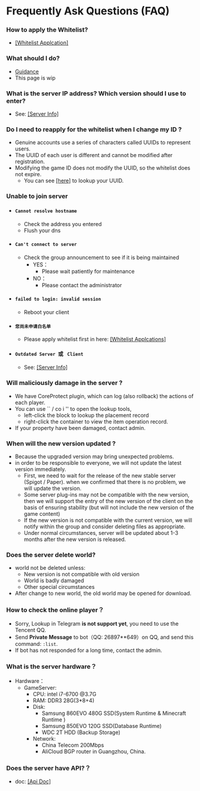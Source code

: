 # Frequently Ask Questions (FAQ)

### How to apply the Whitelist?
- [[Whitelist Applcation]](/en-US/join/whitelist.md)

### What should I do?
- [Guidance](/en-US/guide/playerGuide.md)
- This page is wip

### What is the server IP address? Which version should I use to enter?
- See: [[Server Info]](/en-US/guide/serverInfo.md)

### Do I need to reapply for the whitelist when I change my ID ?
- Genuine accounts use a series of characters called UUIDs to represent users.
- The UUID of each user is different and cannot be modified after registration.
- Modifying the game ID does not modify the UUID, so the whitelist does not expire.
    - You can see [[here]](https://namemc.com/) to lookup your UUID.

### Unable to join server
- #### ``Cannot resolve hostname``
     - Check the address you entered
     - Flush your dns
- #### ``Can't connect to server``
    - Check the group announcement to see if it is being maintained
        - YES：
            - Please wait patiently for maintenance
        - NO：
            - Please contact the administrator
- ####  ``failed to login: invalid session``
    - Reboot your client
- ####  ``您尚未申请白名单``
    - Please apply whitelist first in here: [[Whitelist Applcations]](/en-US/join/whitelist.md)
- ####  ``Outdated Server ``或 `` Client`` 
    - See: [[Server Info]](/en-US/guide/serverInfo.md)
    
### Will maliciously damage in the server ?
- We have CoreProtect plugin, which can log (also rollback) the actions of each player.
- You can use `` / co i '' to open the lookup tools,
    - left-click the block to lookup the placement record
    - right-click the container to view the item operation record.
- If your property have been damaged, contact admin.

### When will the new version updated ?
- Because the upgraded version may bring unexpected problems.
- in order to be responsible to everyone, we will not update the latest version immediately.
    - First, we need to wait for the release of the new stable server (Spigot / Paper). 
 when we confirmed that there is no problem, we will update the version.
    - Some server plug-ins may not be compatible with the new version, 
    then we will support the entry of the new version of the client on the basis of ensuring stability 
    (but will not include the new version of the game content)
    - If the new version is not compatible with the current version, 
    we will notify within the group and consider deleting files as appropriate.
    - Under normal circumstances, server will be updated about 1-3 months after the new version is released.

### Does the server delete world?
- world not be deleted unless:
    - New version is not compatible with old version
    - World is badly damaged
    - Other special circumstances 
- After change to new world, the old world may be opened for download.     
        
### How to check the online player？
- Sorry, Lookup in Telegram **is not support yet**, you need to use the Tencent QQ.
- Send **Private Message** to bot（QQ: 26897**649）on QQ, and send this command: ``:list``.
- If bot has not responded for a long time, contact the admin.


### What is the server hardware？
- Hardware：
    - GameServer:
        - CPU: intel i7-6700 @3.7G
        - RAM: DDR3 28G(3*8+4) 
        - Disk:
            - Samsung 860EVO 480G SSD(System Runtime & Minecraft Runtime )
            - Samsung 850EVO 120G SSD(Database Runtime)
            - WDC 2T HDD (Backup Storage) 
        - Network:
            - China Telecom 200Mbps
            - AliCloud BGP router in Guangzhou, China.

### Does the server have API?？
- doc: [[Api Doc]](/en-US/dev/api.md)

